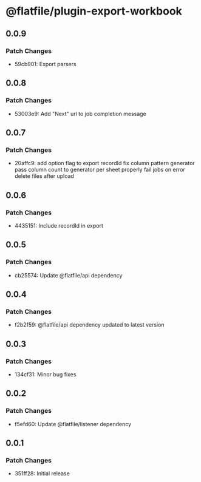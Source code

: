 # @flatfile/plugin-export-workbook

## 0.0.9

### Patch Changes

- 59cb901: Export parsers

## 0.0.8

### Patch Changes

- 53003e9: Add "Next" url to job completion message

## 0.0.7

### Patch Changes

- 20affc9: add option flag to export recordId
  fix column pattern generator
  pass column count to generator per sheet
  properly fail jobs on error
  delete files after upload

## 0.0.6

### Patch Changes

- 4435151: Include recordId in export

## 0.0.5

### Patch Changes

- cb25574: Update @flatfile/api dependency

## 0.0.4

### Patch Changes

- f2b2f59: @flatfile/api dependency updated to latest version

## 0.0.3

### Patch Changes

- 134cf31: Minor bug fixes

## 0.0.2

### Patch Changes

- f5efd60: Update @flatfile/listener dependency

## 0.0.1

### Patch Changes

- 351ff28: Initial release
